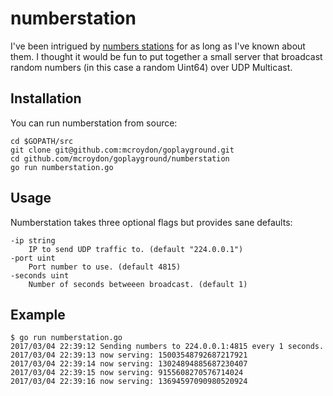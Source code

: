 # numberstation

I've been intrigued by [numbers stations](https://en.wikipedia.org/wiki/Numbers_station) for as long as I've
known about them. I thought it would be fun to put together a small server that broadcast random numbers (in
this case a random Uint64) over UDP Multicast.

## Installation

You can run numberstation from source:

	cd $GOPATH/src
	git clone git@github.com:mcroydon/goplayground.git
	cd github.com/mcroydon/goplayground/numberstation
	go run numberstation.go

## Usage

Numberstation takes three optional flags but provides sane defaults:

	-ip string
		IP to send UDP traffic to. (default "224.0.0.1")
	-port uint
		Port number to use. (default 4815)
	-seconds uint
		Number of seconds betweeen broadcast. (default 1)

## Example

	$ go run numberstation.go 
	2017/03/04 22:39:12 Sending numbers to 224.0.0.1:4815 every 1 seconds.
	2017/03/04 22:39:13 now serving: 15003548792687217921
	2017/03/04 22:39:14 now serving: 13024894885687230407
	2017/03/04 22:39:15 now serving: 9155608270576714024
	2017/03/04 22:39:16 now serving: 13694597090980520924